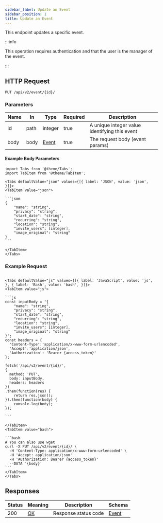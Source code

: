 ```yaml
---
sidebar_label: Update an Event
sidebar_position: 1
title: Update an Event
---
```


This endpoint updates a specific event.

:::info

This operation requires authentication and that the user is the manager of the event.

:::

## HTTP Request

`PUT /api/v2/event/{id}/`

### Parameters

| Name | In   | Type                                         | Required | Description                                   |
|------|------|----------------------------------------------|----------|-----------------------------------------------|
| id   | path | integer                                      | true     | A unique integer value identifying this event |
| body | body | [Event](/docs/apireference/v2/schemas/event) | true     | The request body (event params)               |

#### Example Body Parameters

````mdx-code-block
import Tabs from '@theme/Tabs';
import TabItem from '@theme/TabItem';

<Tabs defaultValue="json" values={[{ label: 'JSON', value: 'json', }]}>
<TabItem value="json">

```json
{
    "name": "string",
    "privacy": "string",
    "start_date": "string",
    "recurring": "string",
    "location": "string",
    "invite_users": [integer],
    "image_original": "string"
}
```

</TabItem>
</Tabs>
````

### Example Request

````mdx-code-block

<Tabs defaultValue="js" values={[{ label: 'JavaScript', value: 'js', }, { label: 'Bash', value: 'bash', }]}>
<TabItem value="js">

```js
const inputBody = '{
    "name": "string",
    "privacy": "string",
    "start_date": "string",
    "recurring": "string",
    "location": "string",
    "invite_users": [integer],
    "image_original": "string"
}';
const headers = {
  'Content-Type':'application/x-www-form-urlencoded',
  'Accept':'application/json',
  'Authorization': 'Bearer {access_token}'
};

fetch('/api/v2/event/{id}/',
{
  method: 'PUT',
  body: inputBody,
  headers: headers
})
.then(function(res) {
    return res.json();
}).then(function(body) {
    console.log(body);
});

```

</TabItem>
<TabItem value="bash">

```bash
# You can also use wget
curl -X PUT /api/v2/event/{id}/ \
  -H 'Content-Type: application/x-www-form-urlencoded' \
  -H 'Accept: application/json'
  -H 'Authorization: Bearer {access_token}'
  --DATA '{body}'
```
</TabItem>
</Tabs>
````

## Responses

| Status | Meaning                                                 | Description          | Schema                                       |
|--------|---------------------------------------------------------|----------------------|----------------------------------------------|
| 200    | [OK](https://tools.ietf.org/html/rfc7231#section-6.3.1) | Response status code | [Event](/docs/apireference/v2/schemas/event) |
